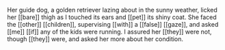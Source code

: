 Her guide dog, a golden retriever lazing about in the sunny weather, licked her [[bare]] thigh as I touched its ears and [[pet]] its shiny coat. She faced the [[other]] [[children]], supervising [[with]] a [[false]] [[gaze]], and asked [[me]] [[if]] any of the kids were running. I assured her [[they]] were not, though [[they]] were, and asked her more about her condition.